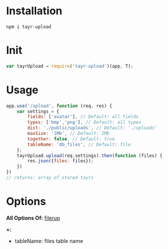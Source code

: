 # Installation
```
npm i tayr-upload
```

# Init
```javascript
var tayrUpload = require('tayr-upload')(app, T);
```
# Usage
```javascript
app.use('/upload', function (req, res) {
    var settings = {
        fields: ['avatar'], // Default: all fields
        types: ['bmp','png'], // Default: all types
        dist: './public/uploads', // Default: './uploads'
        maxSize: '1Mb', // Default: 2Mb
        together: false, // Default: true
        tableName: 'db_files', // Default: file
    };
    tayrUpload.upload(req,settings).then(function (files) {
        res.json({files: files});
    })
})
// returns: array of stored tayrs
```

# Options
**All Options Of:** [filerup](https://github.com/burawi/filerup)

**+:**

- tableName: files table name
